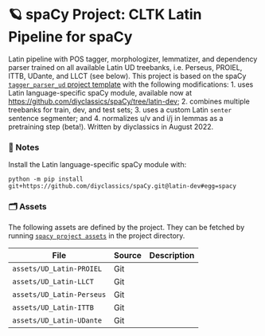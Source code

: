 <!-- SPACY PROJECT: AUTO-GENERATED DOCS START (do not remove) -->

# 🪐 spaCy Project: CLTK Latin Pipeline for spaCy

Latin pipeline with POS tagger, morphologizer, lemmatizer, and dependency parser trained on all available Latin UD treebanks, i.e. Perseus, PROIEL, ITTB, UDante, and LLCT (see below). This project is based on the spaCy [`tagger_parser_ud` project template](https://spacy.io/usage/projects) with the following modifications: 1. uses Latin language-specific spaCy module, available now at https://github.com/diyclassics/spaCy/tree/latin-dev; 2. combines multiple treebanks for train, dev, and test sets; 3. uses a custom Latin `senter` sentence segmenter; and 4. normalizes u/v and i/j in lemmas as a pretraining step (beta!). Written by diyclassics in August 2022.

### 📒 Notes

Install the Latin language-specific spaCy module with:

`python -m pip install git+https://github.com/diyclassics/spaCy.git@latin-dev#egg=spacy`

### 🗂 Assets

The following assets are defined by the project. They can
be fetched by running [`spacy project assets`](https://spacy.io/api/cli#project-assets)
in the project directory.

| File | Source | Description |
| --- | --- | --- |
| `assets/UD_Latin-PROIEL` | Git |  |
| `assets/UD_Latin-LLCT` | Git |  |
| `assets/UD_Latin-Perseus` | Git |  |
| `assets/UD_Latin-ITTB` | Git |  |
| `assets/UD_Latin-UDante` | Git |  |

<!-- SPACY PROJECT: AUTO-GENERATED DOCS END (do not remove) -->
